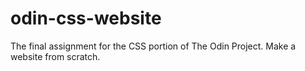 # odin-css-website
The final assignment for the CSS portion of The Odin Project. Make a website from scratch.
